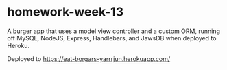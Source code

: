 # homework-week-13
A burger app that uses a model view controller and a custom ORM, running off MySQL, NodeJS, Express, Handlebars, and JawsDB when deployed to Heroku.

Deployed to https://eat-borgars-yarrrjun.herokuapp.com/
